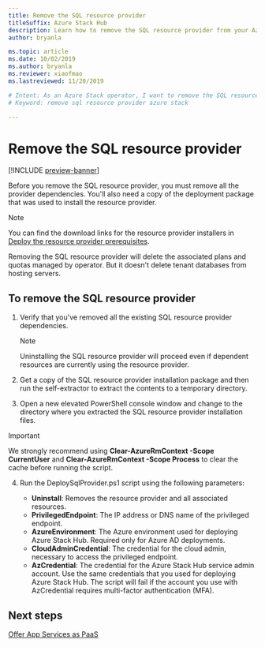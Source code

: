 ```yaml
---
title: Remove the SQL resource provider
titleSuffix: Azure Stack Hub
description: Learn how to remove the SQL resource provider from your Azure Stack Hub deployment.
author: bryanla

ms.topic: article
ms.date: 10/02/2019
ms.author: bryanla
ms.reviewer: xiaofmao
ms.lastreviewed: 11/20/2019

# Intent: As an Azure Stack operator, I want to remove the SQL resource provider.
# Keyword: remove sql resource provider azure stack

---
```


# Remove the SQL resource provider

[!INCLUDE [preview-banner](../includes/sql-mysql-rp-limit-access.md)]

Before you remove the SQL resource provider, you must remove all the provider dependencies. You'll also need a copy of the deployment package that was used to install the resource provider.

> [!NOTE]
> You can find the download links for the resource provider installers in [Deploy the resource provider prerequisites](./azure-stack-sql-resource-provider-deploy.md#prerequisites).

Removing the SQL resource provider will delete the associated plans and quotas managed by operator. But it doesn't delete tenant databases from hosting servers.

## To remove the SQL resource provider

1. Verify that you've removed all the existing SQL resource provider dependencies.

   > [!NOTE]
   > Uninstalling the SQL resource provider will proceed even if dependent resources are currently using the resource provider.
  
2. Get a copy of the SQL resource provider installation package and then run the self-extractor to extract the contents to a temporary directory.

3. Open a new elevated PowerShell console window and change to the directory where you extracted the SQL resource provider installation files.

> [!IMPORTANT]
> We strongly recommend using **Clear-AzureRmContext -Scope CurrentUser** and **Clear-AzureRmContext -Scope Process** to clear the cache before running the script.


4. Run the DeploySqlProvider.ps1 script using the following parameters:

    * **Uninstall**: Removes the resource provider and all associated resources.
    * **PrivilegedEndpoint**: The IP address or DNS name of the privileged endpoint.
    * **AzureEnvironment**: The Azure environment used for deploying Azure Stack Hub. Required only for Azure AD deployments.
    * **CloudAdminCredential**: The credential for the cloud admin, necessary to access the privileged endpoint.
    * **AzCredential**: The credential for the Azure Stack Hub service admin account. Use the same credentials that you used for deploying Azure Stack Hub. The script will fail if the account you use with AzCredential requires multi-factor authentication (MFA).

## Next steps

[Offer App Services as PaaS](azure-stack-app-service-overview.md)

